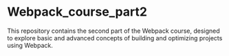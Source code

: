 # Webpack_course_part2
This repository contains the second part of the Webpack course, designed to explore basic and advanced concepts of building and optimizing projects using Webpack.
